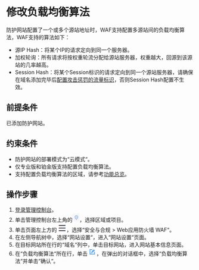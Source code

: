 # 修改负载均衡算法<a name="waf_01_1173"></a>

防护网站配置了一个或多个源站地址时，WAF支持配置多源站间的负载均衡算法，WAF支持的算法如下：

-   源IP Hash：将某个IP的请求定向到同一个服务器。
-   加权轮询：所有请求将按权重轮流分配给源站服务器，权重越大，回源到该源站的几率越高。
-   Session Hash：将某个Session标识的请求定向到同一个源站服务器，请确保在域名添加完毕后[配置攻击惩罚的流量标识](配置攻击惩罚的流量标识.md)，否则Session Hash配置不生效。

## 前提条件<a name="section20646134612499"></a>

已添加防护网站。

## 约束条件<a name="section17282111414506"></a>

-   防护网站的部署模式为“云模式“。
-   仅专业版和铂金版支持配置负载均衡算法。
-   支持配置负载均衡算法的区域，请参考[功能总览](https://support.huaweicloud.com/function-waf/index.html#)。

## 操作步骤<a name="section65051157105110"></a>

1.  [登录管理控制台](https://console.huaweicloud.com/?locale=zh-cn)。
2.  单击管理控制台左上角的![](figures/icon-region-26.jpg)，选择区域或项目。
3.  单击页面左上方的![](figures/icon-Service-38.png)，选择“安全与合规  \>  Web应用防火墙 WAF“。
4.  在左侧导航树中，选择“网站设置“，进入“网站设置“页面。
5.  在目标网站所在行的“域名“列中，单击目标网站，进入网站基本信息页面。
6.  在“负载均衡算法“所在行，单击![](figures/icon-edit-109.jpg)，在弹出的对话框中，选择“负载均衡算法“并单击“确认“。

